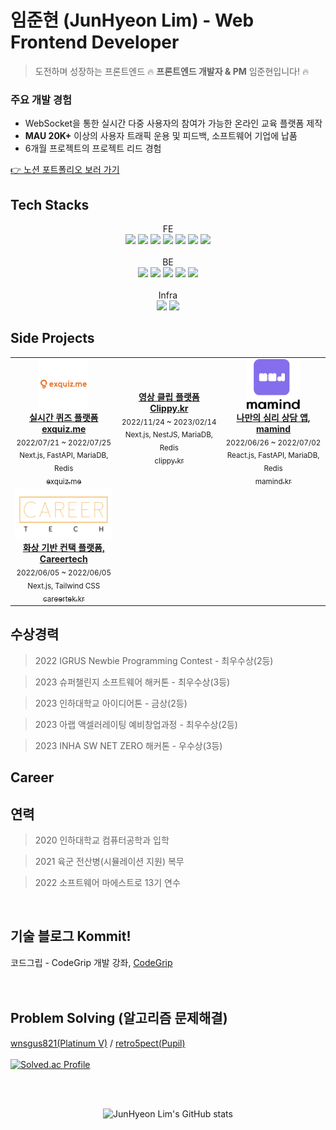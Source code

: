 # 임준현 (JunHyeon Lim) - Web Frontend Developer
> 도전하며 성장하는 프론트엔드 🔥 **프론트엔드 개발자 & PM** 임준현입니다! 🔥
### 주요 개발 경험
- WebSocket을 통한 실시간 다중 사용자의 참여가 가능한 온라인 교육 플랫폼 제작
- **MAU 20K+** 이상의 사용자 트래픽 운용 및 피드백, 소프트웨어 기업에 납품
- 6개월 프로젝트의 프로젝트 리드 경험

[👉 노션 포트폴리오 보러 가기](https://aim-higher.notion.site/Developement-Portfolio-62e17cb1cf77458883e68d892168716d)

## Tech Stacks

<div align=center> 
  FE
  <br/>
  <img src="https://img.shields.io/badge/next.js-000000?style=for-the-badge&logo=next.js&logoColor=white"> 
  <img src="https://img.shields.io/badge/react-61DAFB?style=for-the-badge&logo=react&logoColor=black"> 
<!--   <img src="https://img.shields.io/badge/Chakra UI-319795?style=for-the-badge&logo=Chakra UI&logoColor=white">  -->
  <img src="https://img.shields.io/badge/Tailwind CSS-06B6D4?style=for-the-badge&logo=Tailwind CSS&logoColor=white"> 
  <img src="https://img.shields.io/badge/HTML-E34F26?style=for-the-badge&logo=HTML5&logoColor=white"> 
  <img src="https://img.shields.io/badge/CSS-1572B6?style=for-the-badge&logo=CSS3&logoColor=white"> 
  <img src="https://img.shields.io/badge/typescript-3178C6?style=for-the-badge&logo=typescript&logoColor=white"> 
  <img src="https://img.shields.io/badge/javascript-F7DF1E?style=for-the-badge&logo=javascript&logoColor=black"> 
<!--   <img src="https://img.shields.io/badge/jQuery-0769AD?style=for-the-badge&logo=jQuery&logoColor=black"> 
  <img src="https://img.shields.io/badge/Bootstrap-7952B3?style=for-the-badge&logo=bootstrap&logoColor=white">  -->
  <br/>  <br/>
  BE
  <br/>
  <img src="https://img.shields.io/badge/nestjs-E0234E?style=for-the-badge&logo=nestjs&logoColor=white"> 
  <img src="https://img.shields.io/badge/express-000000?style=for-the-badge&logo=express&logoColor=white"> 
<!--   <img src="https://img.shields.io/badge/php-777BB4?style=for-the-badge&logo=php&logoColor=white"> 
  <img src="https://img.shields.io/badge/codeigniter-EF4223?style=for-the-badge&logo=codeigniter&logoColor=white">  -->
  <img src="https://img.shields.io/badge/python-3776AB?style=for-the-badge&logo=python&logoColor=white"> 
<!--   <img src="https://img.shields.io/badge/fastapi-009688?style=for-the-badge&logo=fastapi&logoColor=white"> 
  <img src="https://img.shields.io/badge/flask-000000?style=for-the-badge&logo=flask&logoColor=white">  -->
  <img src="https://img.shields.io/badge/mysql-4479A1?style=for-the-badge&logo=mysql&logoColor=white"> 
  <img src="https://img.shields.io/badge/mongoDB-47A248?style=for-the-badge&logo=mongoDB&logoColor=white"> 
<!--   <img src="https://img.shields.io/badge/mariaDB-003545?style=for-the-badge&logo=mariaDB&logoColor=white"> 
  <img src="https://img.shields.io/badge/redis-DC382D?style=for-the-badge&logo=redis&logoColor=white">  -->
  <br/>  <br/>
  Infra
  <br/>
  <img src="https://img.shields.io/badge/linux-FCC624?style=for-the-badge&logo=linux&logoColor=black"> 
<!--   <img src="https://img.shields.io/badge/kubernetes-326CE5?style=for-the-badge&logo=kubernetes&logoColor=white"> 
  <img src="https://img.shields.io/badge/docker-2496ED?style=for-the-badge&logo=docker&logoColor=white">  -->
  <img src="https://img.shields.io/badge/amazonaws-232F3E?style=for-the-badge&logo=amazonaws&logoColor=white"> 
<!--   <img src="https://img.shields.io/badge/google cloud-4285F4?style=for-the-badge&logo=google cloud&logoColor=white">  -->
<!--   <img src="https://img.shields.io/badge/jenkins-D24939?style=for-the-badge&logo=jenkins&logoColor=white">  -->
</div>

## Side Projects
<table>
<tr>
<td align="center" width="225">
<a href="https://github.com/kommiter/exquiz.me-fe">
<img src="./images/exquiz_me_splash.jpg" height="80" width="auto" alt=""/>
<br /><b>실시간 퀴즈 플랫폼 exquiz.me</b>
</a><br />
<sub>2022/07/21 ~ 2022/07/25</sub><br />
<sub>Next.js, FastAPI, MariaDB, Redis</sub><br />
<a target="_blank" href="https://exquiz.me"><sub>exquiz.me</sub></a>
</td>
		
<td align="center" width="225">
<a href="#">				
<img src="https://user-images.githubusercontent.com/22076477/208558400-5c8640bc-bd77-46aa-8c93-a91c2f0cf30c.png" height="80" width="auto" alt=""/>
<br /><b>영상 클립 플랫폼 Clippy.kr</b>
</a><br />
<sub>2022/11/24 ~ 2023/02/14</sub><br />
<sub>Next.js, NestJS, MariaDB, Redis</sub><br />
<a target="_blank" href="https://clippy.kr"><sub>clippy.kr</sub></a>
</td>

<td align="center" width="225">
<a href="https://github.com/kommiter/junharry">
<img src="./images/mamind_splash.png" height="80" width="auto" alt=""/>
<br /><b>나만의 심리 상담 앱, mamind</b>
</a><br />
<sub>2022/06/26 ~ 2022/07/02</sub><br />
<sub>React.js, FastAPI, MariaDB, Redis</sub><br />
<a target="_blank" href="https://mamind.kr"><sub>mamind.kr</sub></a>
</td>
</tr>

<tr>
<td align="center" width="225">
<a href="https://github.com/kommiter/leaven-minigame">
<img src="./images/careertech_splash.png" height="80" width="auto" alt=""/>
<br /><b>화상 기반 컨택 플랫폼, Careertech</b>
</a><br />
<sub>2022/06/05 ~ 2022/06/05</sub><br />
<sub>Next.js, Tailwind CSS</sub><br />
<a target="_blank" href="https://careertek.kr"><sub>careertek.kr</sub></a>
</td>
</tr>
				
</table>

## 수상경력
> 2022 IGRUS Newbie Programming Contest - 최우수상(2등)

> 2023 슈퍼챌린지 소프트웨어 해커톤 - 최우수상(3등)

> 2023 인하대학교 아이디어톤 - 금상(2등)

> 2023 아랩 액셀러레이팅 예비창업과정 - 최우수상(2등)

> 2023 INHA SW NET ZERO 해커톤 - 우수상(3등)

## Career
<!-- 
<table>
<tr>
<td align="center" width="250">
<br /><a href="https://ejn.gg">
<img src="https://user-images.githubusercontent.com/22076477/197338212-cea7a10c-c2d8-48c4-965b-ae6eccf47c2a.png" width="120" alt=""/>
<br /><br /><b>(주)이제이엔</b>
</a><br />
      <sub>2022/04/21 ~ 현재</sub><br />
      <sub>백엔드팀 백엔드개발자</sub><br />
		</td>
		<td align="center" width="250">
			<br /><a href="https://imforyou.co.kr">
				<img src="https://user-images.githubusercontent.com/22076477/197338390-7aadf95b-417e-44ad-a756-db04bc84611b.png" width="120" alt=""/>
			  <br /><br /><b>(주)엠에이치큐</b>
			</a><br />
      <sub>2021/10/01 ~ 2022/04/18</sub><br />
      <sub>웹개발팀 매니저</sub><br />
		</td>
		<td align="center" width="250">
			<br /><a href="http://jobmap.kr">
				<img src="https://user-images.githubusercontent.com/22076477/197338365-4ab53974-c93d-4c39-9532-dae33120ec0a.png" width="110" alt=""/>
				<br /><br /><b>(주)미래직업전망연구원</b>
			</a><br />
      <sub>2019/09/01 ~ 2021/08/31</sub><br />
      <sub>플랫폼개발사업본부 선임연구원</sub><br />
		</td>
	</tr>
</table> -->

## 연력
> 2020 인하대학교 컴퓨터공학과 입학

> 2021 육군 전산병(시뮬레이션 지원) 복무

> 2022 소프트웨어 마에스트로 13기 연수
<br>


## 기술 블로그 Kommit!
코드그립 - CodeGrip 개발 강좌, [CodeGrip](https://codegrip.kr/)<br><br>
<br>

## Problem Solving (알고리즘 문제해결)
[wnsgus821(Platinum V)](https://solved.ac/profile/wnsgus821) / [retro5pect(Pupil)](https://solved.ac/profile/wnsgus821)
<br/><br/>
[![Solved.ac Profile](http://mazassumnida.wtf/api/v2/generate_badge?boj=wnsgus821)](https://solved.ac/wnsgus821/)


<br><br>

<div align="center">

![JunHyeon Lim's GitHub stats](https://github-readme-stats.vercel.app/api?username=kommiter&count_private=true&show_icons=true&theme=dracula)

</div>


<!---
## Tools
retro5pect/retro5pect is a ✨ special ✨ repository because its `README.md` (this file) appears on your GitHub profile.
You can click the Preview link to take a look at your changes.
--->
